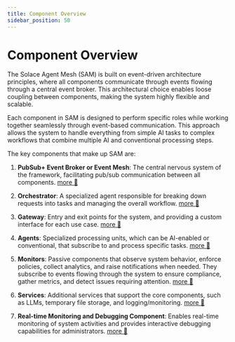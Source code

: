 ```yaml
---
title: Component Overview
sidebar_position: 50
---
```


# Component Overview

The Solace Agent Mesh (SAM) is built on event-driven architecture principles, where all components communicate through events flowing through a central event broker. This architectural choice enables loose coupling between components, making the system highly flexible and scalable.

Each component in SAM is designed to perform specific roles while working together seamlessly through event-based communication. This approach allows the system to handle everything from simple AI tasks to complex workflows that combine multiple AI and conventional processing steps.

The key components that make up SAM are:

1. **PubSub+ Event Broker or Event Mesh**: The central nervous system of the framework, facilitating pub/sub communication between all components. [more 🔗](https://solace.com/products/event-broker/)

2. **Orchestrator**: A specialized agent responsible for breaking down requests into tasks and managing the overall workflow. [more 🔗](../concepts/orchestrator.md)

3. **Gateway**: Entry and exit points for the system, and providing a custom interface for each use case. [more 🔗](../concepts/gateways.md)

4. **Agents**: Specialized processing units, which can be AI-enabled or conventional, that subscribe to and process specific tasks. [more 🔗](../concepts/agents.md)

5. **Monitors**: Passive components that observe system behavior, enforce policies, collect analytics, and raise notifications when needed. They subscribe to events flowing through the system to ensure compliance, gather metrics, and detect issues requiring attention. [more 🔗](../concepts/monitors.md)

6. **Services**: Additional services that support the core components, such as LLMs, temporary file storage, and logging/monitoring. [more 🔗](../concepts/services.md)

7. **Real-time Monitoring and Debugging Component**: Enables real-time monitoring of system activities and provides interactive debugging capabilities for administrators. [more 🔗](../deployment/observability.md)
